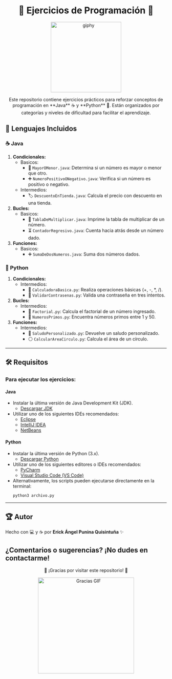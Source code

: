 # <h1 align="center">🌟 Ejercicios de Programación 🌟</h1>  

<p align="center">
  <img src="https://media.giphy.com/media/M9gbBd9nbDrOTu1Mqx/giphy.gif" width="220" alt="giphy"

</p>

<p align="center">
  Este repositorio contiene ejercicios prácticos para reforzar conceptos de programación en **Java** ☕ y **Python** 🐍.  
  Están organizados por categorías y niveles de dificultad para facilitar el aprendizaje.  
</p>


## 🚀 **Lenguajes Incluidos**

### ☕ **Java**
1. **Condicionales:**
   - Basicos:
     - 🧮 `MayorOMenor.java`: Determina si un número es mayor o menor que otro.
     - ➕ `NumeroPositivoONegativo.java`: Verifica si un número es positivo o negativo.
   - Intermedios:
     - 🏷️ `DescuentoEnTienda.java`: Calcula el precio con descuento en una tienda.
2. **Bucles:**
   - Basicos:
     - 🔄 `TablaDeMultiplicar.java`: Imprime la tabla de multiplicar de un número.
     - ⏳ `ContadorRegresivo.java`: Cuenta hacia atrás desde un número dado.
3. **Funciones:**
   - Basicos:
     - ➕ `SumaDeDosNumeros.java`: Suma dos números dados.

### 🐍 **Python**
1. **Condicionales:**
   - Intermedios:
     - 🧮 `CalculadoraBasica.py`: Realiza operaciones básicas (+, -, *, /).
     - 🔐 `ValidarContrasenas.py`: Valida una contraseña en tres intentos.
2. **Bucles:**
   - Intermedios:
     - 🌟 `Factorial.py`: Calcula el factorial de un número ingresado.
     - 🔄 `NumerosPrimos.py`: Encuentra números primos entre 1 y 50.
3. **Funciones:**
   - Intermedios:
     - 👋 `SaludoPersonalizado.py`: Devuelve un saludo personalizado.
     - ⚪ `CalcularAreaCirculo.py`: Calcula el área de un círculo.

---

## 🛠️ **Requisitos**

### Para ejecutar los ejercicios:

#### **Java**  
- Instalar la última versión de Java Development Kit (JDK).  
  - [Descargar JDK](https://www.oracle.com/java/technologies/javase-downloads.html)  
- Utilizar uno de los siguientes IDEs recomendados:  
  - [Eclipse](https://www.eclipse.org/downloads/)  
  - [IntelliJ IDEA](https://www.jetbrains.com/idea/)  
  - [NetBeans](https://netbeans.apache.org/)  

#### **Python**  
- Instalar la última versión de Python (3.x).  
  - [Descargar Python](https://www.python.org/downloads/)  
- Utilizar uno de los siguientes editores o IDEs recomendados:  
  - [PyCharm](https://www.jetbrains.com/pycharm/)  
  - [Visual Studio Code (VS Code)](https://code.visualstudio.com/)  
- Alternativamente, los scripts pueden ejecutarse directamente en la terminal:  
  ```bash
  python3 archivo.py


---

## 🏆 **Autor**

Hecho con 💻 y ☕ por **Erick Ángel Punina Quisintuña** ✨  

¿Comentarios o sugerencias? ¡No dudes en contactarme!  
---

<p align="center">🌟 ¡Gracias por visitar este repositorio! 🌟</p>
<p align="center">
  <img src="https://media.giphy.com/media/f9k1tV7HyORcngKF8v/giphy.gif" alt="Gracias GIF" width="300">
</p>
